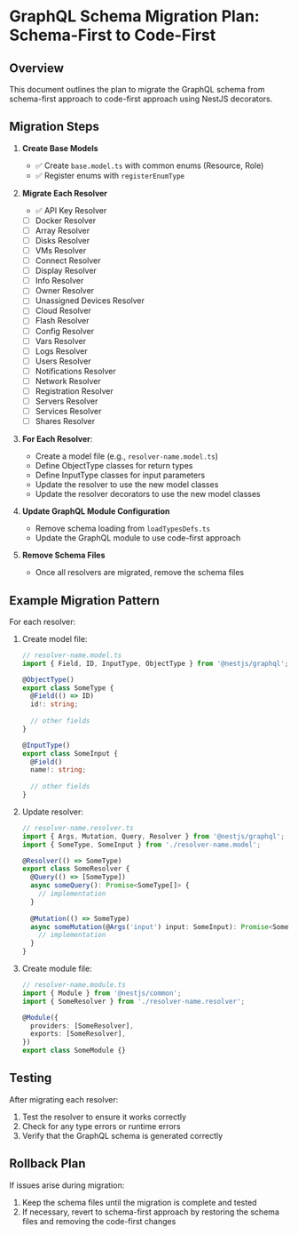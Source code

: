 # GraphQL Schema Migration Plan: Schema-First to Code-First

## Overview

This document outlines the plan to migrate the GraphQL schema from schema-first approach to code-first approach using NestJS decorators.

## Migration Steps

1. **Create Base Models**
   - ✅ Create `base.model.ts` with common enums (Resource, Role)
   - ✅ Register enums with `registerEnumType`

2. **Migrate Each Resolver**
   - ✅ API Key Resolver
   - [ ] Docker Resolver
   - [ ] Array Resolver
   - [ ] Disks Resolver
   - [ ] VMs Resolver
   - [ ] Connect Resolver
   - [ ] Display Resolver
   - [ ] Info Resolver
   - [ ] Owner Resolver
   - [ ] Unassigned Devices Resolver
   - [ ] Cloud Resolver
   - [ ] Flash Resolver
   - [ ] Config Resolver
   - [ ] Vars Resolver
   - [ ] Logs Resolver
   - [ ] Users Resolver
   - [ ] Notifications Resolver
   - [ ] Network Resolver
   - [ ] Registration Resolver
   - [ ] Servers Resolver
   - [ ] Services Resolver
   - [ ] Shares Resolver

3. **For Each Resolver**:
   - Create a model file (e.g., `resolver-name.model.ts`)
   - Define ObjectType classes for return types
   - Define InputType classes for input parameters
   - Update the resolver to use the new model classes
   - Update the resolver decorators to use the new model classes

4. **Update GraphQL Module Configuration**
   - Remove schema loading from `loadTypesDefs.ts`
   - Update the GraphQL module to use code-first approach

5. **Remove Schema Files**
   - Once all resolvers are migrated, remove the schema files

## Example Migration Pattern

For each resolver:

1. Create model file:
   ```typescript
   // resolver-name.model.ts
   import { Field, ID, InputType, ObjectType } from '@nestjs/graphql';
   
   @ObjectType()
   export class SomeType {
     @Field(() => ID)
     id!: string;
     
     // other fields
   }
   
   @InputType()
   export class SomeInput {
     @Field()
     name!: string;
     
     // other fields
   }
   ```

2. Update resolver:
   ```typescript
   // resolver-name.resolver.ts
   import { Args, Mutation, Query, Resolver } from '@nestjs/graphql';
   import { SomeType, SomeInput } from './resolver-name.model';
   
   @Resolver(() => SomeType)
   export class SomeResolver {
     @Query(() => [SomeType])
     async someQuery(): Promise<SomeType[]> {
       // implementation
     }
     
     @Mutation(() => SomeType)
     async someMutation(@Args('input') input: SomeInput): Promise<SomeType> {
       // implementation
     }
   }
   ```

3. Create module file:
   ```typescript
   // resolver-name.module.ts
   import { Module } from '@nestjs/common';
   import { SomeResolver } from './resolver-name.resolver';
   
   @Module({
     providers: [SomeResolver],
     exports: [SomeResolver],
   })
   export class SomeModule {}
   ```

## Testing

After migrating each resolver:
1. Test the resolver to ensure it works correctly
2. Check for any type errors or runtime errors
3. Verify that the GraphQL schema is generated correctly

## Rollback Plan

If issues arise during migration:
1. Keep the schema files until the migration is complete and tested
2. If necessary, revert to schema-first approach by restoring the schema files and removing the code-first changes 